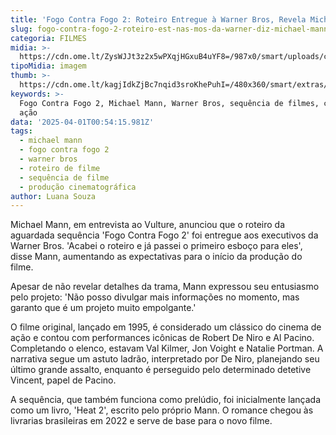 ```yaml
---
title: 'Fogo Contra Fogo 2: Roteiro Entregue à Warner Bros, Revela Michael Mann'
slug: fogo-contra-fogo-2-roteiro-est-nas-mos-da-warner-diz-michael-mann
categoria: FILMES
midia: >-
  https://cdn.ome.lt/ZysWJJt3z2x5wPXqjHGxuB4uYF8=/987x0/smart/uploads/conteudo/fotos/Design_sem_nome_-_2025-03-31T210747.844.png
tipoMidia: imagem
thumb: >-
  https://cdn.ome.lt/kagjIdkZjBc7nqid3sroKhePuhI=/480x360/smart/extras/conteudos/Design_sem_nome_-_2025-03-31T210747.844.png
keywords: >-
  Fogo Contra Fogo 2, Michael Mann, Warner Bros, sequência de filmes, cinema de
  ação
data: '2025-04-01T00:54:15.981Z'
tags:
  - michael mann
  - fogo contra fogo 2
  - warner bros
  - roteiro de filme
  - sequência de filme
  - produção cinematográfica
author: Luana Souza
---
```


Michael Mann, em entrevista ao Vulture, anunciou que o roteiro da aguardada sequência 'Fogo Contra Fogo 2' foi entregue aos executivos da Warner Bros. 'Acabei o roteiro e já passei o primeiro esboço para eles', disse Mann, aumentando as expectativas para o início da produção do filme.

Apesar de não revelar detalhes da trama, Mann expressou seu entusiasmo pelo projeto: 'Não posso divulgar mais informações no momento, mas garanto que é um projeto muito empolgante.'

O filme original, lançado em 1995, é considerado um clássico do cinema de ação e contou com performances icônicas de Robert De Niro e Al Pacino. Completando o elenco, estavam Val Kilmer, Jon Voight e Natalie Portman. A narrativa segue um astuto ladrão, interpretado por De Niro, planejando seu último grande assalto, enquanto é perseguido pelo determinado detetive Vincent, papel de Pacino.

A sequência, que também funciona como prelúdio, foi inicialmente lançada como um livro, 'Heat 2', escrito pelo próprio Mann. O romance chegou às livrarias brasileiras em 2022 e serve de base para o novo filme.
